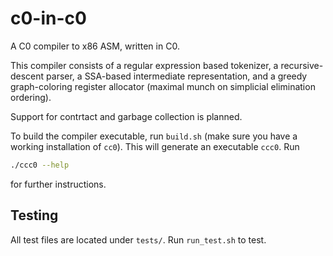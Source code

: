 # c0-in-c0

A C0 compiler to x86 ASM, written in C0.

This compiler consists of a regular expression based tokenizer, a recursive-descent parser, a SSA-based intermediate representation, and a greedy graph-coloring register allocator (maximal munch on simplicial elimination ordering).

Support for contrtact and garbage collection is planned.

To build the compiler executable, run `build.sh` (make sure you have a working installation of `cc0`). This will generate an executable `ccc0`. Run
```sh
./ccc0 --help
```
for further instructions.

## Testing

All test files are located under `tests/`. Run `run_test.sh` to test.
